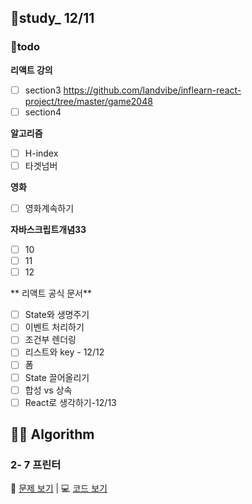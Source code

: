 ## 👥study_ 12/11
### 💪todo
**리액트 강의**
 - [ ] section3
https://github.com/landvibe/inflearn-react-project/tree/master/game2048
 - [ ] section4

**알고리즘**
 - [ ] H-index
 - [ ] 타겟넘버

**영화**
 - [ ] 영화계속하기

**자바스크립트개념33**
- [ ] 10
- [ ] 11
- [ ] 12

** 리액트 공식 문서**
- [ ] State와 생명주기 
- [ ] 이벤트 처리하기
- [ ] 조건부 렌더링
- [ ] 리스트와 key - 12/12
- [ ] 폼
- [ ] State 끌어올리기
- [ ] 합성 vs 상속
- [ ] React로 생각하기-12/13

## 👩‍💻 Algorithm
### 2- 7 프린터
📄 [문제 보기](https://velog.io/@gay0ung/%ED%94%84%EB%A6%B0%ED%84%B0) | 💻 [코드 보기](https://github.com/gay0ung/Algorithm/blob/master/PROGRAMMERS/LEVEL_02/code/07_%ED%94%84%EB%A6%B0%ED%84%B0.html)



